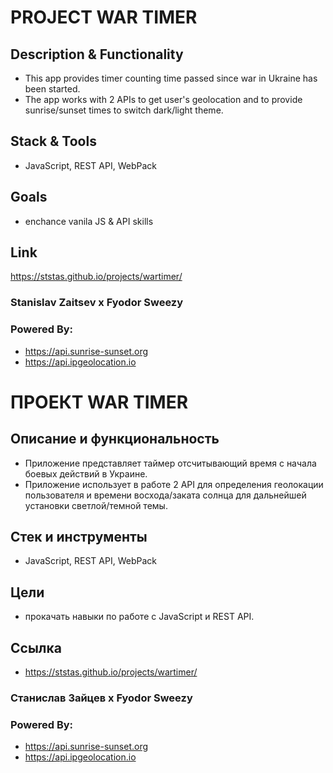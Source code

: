 # PROJECT WAR TIMER

## Description & Functionality
* This app provides timer counting time passed since war in Ukraine has been started.
* The app works with 2 APIs to get user's geolocation and to provide sunrise/sunset times to switch dark/light theme.

## Stack & Tools
* JavaScript, REST API, WebPack

## Goals
* enchance vanila JS & API skills

## Link
https://ststas.github.io/projects/wartimer/

### Stanislav Zaitsev x Fyodor Sweezy

### Powered By:
* https://api.sunrise-sunset.org
* https://api.ipgeolocation.io


# ПРОЕКТ WAR TIMER

## Описание и функциональность
* Приложение представляет таймер отсчитывающий время с начала боевых действий в Украине.
* Приложение использует в работе 2 API для определения геолокации пользователя и времени восхода/заката солнца для дальнейшей установки светлой/темной темы.

## Стек и инструменты
* JavaScript, REST API, WebPack

## Цели
* прокачать навыки по работе с JavaScript и REST API.

## Ссылка
* https://ststas.github.io/projects/wartimer/

### Станислав Зайцев х Fyodor Sweezy

### Powered By:
* https://api.sunrise-sunset.org
* https://api.ipgeolocation.io